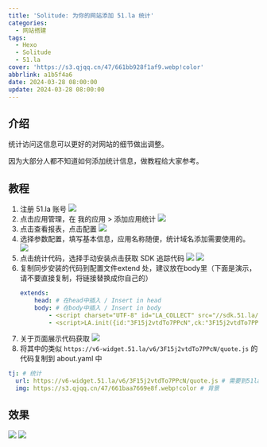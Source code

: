 ```yaml
---
title: 'Solitude: 为你的网站添加 51.la 统计'
categories:
  - 网站搭建
tags:
  - Hexo
  - Solitude
  - 51.la
cover: 'https://s3.qjqq.cn/47/661bb928f1af9.webp!color'
abbrlink: a1b5f4a6
date: 2024-03-28 08:00:00
update: 2024-03-28 08:00:00
---
```


## 介绍

统计访问这信息可以更好的对网站的细节做出调整。

因为大部分人都不知道如何添加统计信息，做教程给大家参考。

## 教程

1. 注册 51.la 账号
    ![](https://s3.qjqq.cn/47/661bb25aa2065.webp!color)
2. 点击应用管理，在 我的应用 > 添加应用统计
    ![](https://s3.qjqq.cn/47/661bb2a224533.webp!color)
3. 点击查看报表，点击配置
    ![](https://s3.qjqq.cn/47/661bb3629680d.webp!color)
4. 选择参数配置，填写基本信息，应用名称随便，统计域名添加需要使用的。
    ![](https://s3.qjqq.cn/47/661bb3bf80bf4.webp!color)
5. 点击统计代码，选择手动安装点击获取 SDK 追踪代码
    ![](https://s3.qjqq.cn/47/661bb40a8f963.webp!color)
    ![](https://s3.qjqq.cn/47/661bb42402d6d.webp!color)
6. 复制同步安装的代码到配置文件extend 处，建议放在body里（下面是演示，请不要直接复制，将链接替换成你自己的）
    ```yaml
    extends:
        head: # 在head中插入 / Insert in head
        body: # 在body中插入 / Insert in body
            - <script charset="UTF-8" id="LA_COLLECT" src="//sdk.51.la/js-sdk-pro.min.js"></script>
            - <script>LA.init({id:"3F15j2vtdTo7PPcN",ck:"3F15j2vtdTo7PPcN"})</script> 
    ```
7. 关于页面展示代码获取
    ![](https://s3.qjqq.cn/47/661bb539ebfc0.webp!color)
8. 将其中的类似 `https://v6-widget.51.la/v6/3F15j2vtdTo7PPcN/quote.js` 的代码复制到 about.yaml 中
```yaml
tj: # 统计
  url: https://v6-widget.51.la/v6/3F15j2vtdTo7PPcN/quote.js # 需要到51la官网注册自行获取
  img: https://s3.qjqq.cn/47/661baa7669e8f.webp!color # 背景 
```

## 效果

![](https://s3.qjqq.cn/47/661bb5c398a33.webp!color)
![](https://s3.qjqq.cn/47/661bb60b6c379.webp!color)